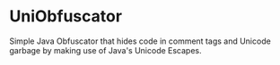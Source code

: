 # UniObfuscator
Simple Java Obfuscator that hides code in comment tags and Unicode garbage by making use of Java's Unicode Escapes.
